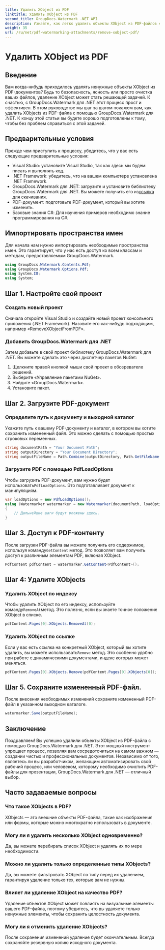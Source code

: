 ```yaml
---
title: Удалить XObject из PDF
linktitle: Удалить XObject из PDF
second_title: GroupDocs.Watermark .NET API
description: Узнайте, как легко удалить объекты XObject из PDF-файлов с помощью GroupDocs.Watermark для .NET, с помощью нашего подробного пошагового руководства.
weight: 35
url: /ru/net/pdf-watermarking-attachments/remove-xobject-pdf/
---
```


# Удалить XObject из PDF

## Введение
Вам когда-нибудь приходилось удалять ненужные объекты XObject из PDF-документов? Будь то безопасность, ясность или просто очистка ваших файлов, удаление XObject может стать решающей задачей. К счастью, с GroupDocs.Watermark для .NET этот процесс прост и эффективен. В этом руководстве мы шаг за шагом покажем вам, как удалить XObjects из PDF-файла с помощью GroupDocs.Watermark для .NET. К концу этой статьи вы будете хорошо подготовлены к тому, чтобы без проблем справиться с этой задачей.
## Предварительные условия
Прежде чем приступить к процессу, убедитесь, что у вас есть следующие предварительные условия:
- Visual Studio: установите Visual Studio, так как здесь мы будем писать и выполнять код.
- .NET Framework: убедитесь, что на вашем компьютере установлена .NET Framework.
-  GroupDocs.Watermark для .NET: загрузите и установите библиотеку GroupDocs.Watermark для .NET. Вы можете получить его из[ссылка для скачивания](https://releases.groupdocs.com/Watermark/net/).
- PDF-документ: подготовьте PDF-документ, который вы хотите изменить.
- Базовые знания C#: Для изучения примеров необходимо знание программирования на C#.
## Импортировать пространства имен
Для начала нам нужно импортировать необходимые пространства имен. Это гарантирует, что у нас есть доступ ко всем классам и методам, предоставляемым GroupDocs.Watermark.
```csharp
using GroupDocs.Watermark.Contents.Pdf;
using GroupDocs.Watermark.Options.Pdf;
using System.IO;
using System;
```
## Шаг 1. Настройте свой проект
### Создать новый проект
Сначала откройте Visual Studio и создайте новый проект консольного приложения (.NET Framework). Назовите его как-нибудь подходящим, например «RemoveXObjectFromPDF».
### Добавить GroupDocs.Watermark для .NET
Затем добавьте в свой проект библиотеку GroupDocs.Watermark для .NET. Вы можете сделать это через диспетчер пакетов NuGet:
1. Щелкните правой кнопкой мыши свой проект в обозревателе решений.
2. Выберите «Управление пакетами NuGet».
3. Найдите «GroupDocs.Watermark».
4. Установите пакет.
## Шаг 2. Загрузите PDF-документ
### Определите путь к документу и выходной каталог
Укажите путь к вашему PDF-документу и каталог, в котором вы хотите сохранить измененный файл. Это можно сделать с помощью простых строковых переменных.
```csharp
string documentPath = "Your Document Path";
string outputDirectory = "Your Document Directory";
string outputFileName = Path.Combine(outputDirectory, Path.GetFileName(documentPath));
```
### Загрузите PDF с помощью PdfLoadOptions
 Чтобы загрузить PDF-документ, вам нужно будет использовать`PdfLoadOptions`. Это подготавливает документ к манипуляциям.
```csharp
var loadOptions = new PdfLoadOptions();
using (Watermarker watermarker = new Watermarker(documentPath, loadOptions))
{
    // Дальнейшие шаги будут вложены здесь.
}
```
## Шаг 3. Доступ к PDF-контенту
 После загрузки PDF-файла вы можете получить его содержимое, используя команду`GetContent` метод. Это позволяет вам получить доступ к различным элементам PDF, включая XObject.
```csharp
PdfContent pdfContent = watermarker.GetContent<PdfContent>();
```
## Шаг 4: Удалите XObjects
### Удалить XObject по индексу
 Чтобы удалить XObject по его индексу, используйте команду`RemoveAt`метод. Это полезно, если вы знаете точное положение XObject в списке.
```csharp
pdfContent.Pages[0].XObjects.RemoveAt(0);
```
### Удалить XObject по ссылке
 Если у вас есть ссылка на конкретный XObject, который вы хотите удалить, вы можете использовать`Remove` метод. Это особенно удобно при работе с динамическими документами, индекс которых может меняться.
```csharp
pdfContent.Pages[0].XObjects.Remove(pdfContent.Pages[0].XObjects[0]);
```
## Шаг 5. Сохраните измененный PDF-файл.
После внесения необходимых изменений сохраните измененный PDF-файл в указанном выходном каталоге.
```csharp
watermarker.Save(outputFileName);
```
## Заключение
Поздравляем! Вы успешно удалили объекты XObject из PDF-файла с помощью GroupDocs.Watermark для .NET. Этот мощный инструмент упрощает процесс, позволяя вам сосредоточиться на самом важном — создании чистых и профессиональных документов. Независимо от того, являетесь ли вы разработчиком, желающим автоматизировать свой рабочий процесс, или человеком, которому необходимо очистить PDF-файлы для презентации, GroupDocs.Watermark для .NET — отличный выбор.
## Часто задаваемые вопросы
### Что такое XObjects в PDF?
XObjects — это внешние объекты PDF-файла, такие как изображения или формы, которые можно многократно использовать в документе.
### Могу ли я удалить несколько XObject одновременно?
Да, вы можете перебирать список XObject и удалять их по мере необходимости.
### Можно ли удалить только определенные типы XObjects?
Да, вы можете фильтровать XObject по типу перед их удалением, гарантируя удаление только тех, которые вам не нужны.
### Влияет ли удаление XObject на качество PDF?
Удаление объектов XObject может повлиять на визуальные элементы вашего PDF-файла, поэтому убедитесь, что вы удаляете только ненужные элементы, чтобы сохранить целостность документа.
### Могу ли я отменить удаление XObjects?
После сохранения изменений удаление будет окончательным. Всегда сохраняйте резервную копию исходного документа.